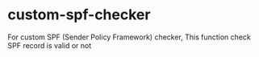 # custom-spf-checker
For custom SPF (Sender Policy Framework) checker, This function check SPF record is valid or not 
